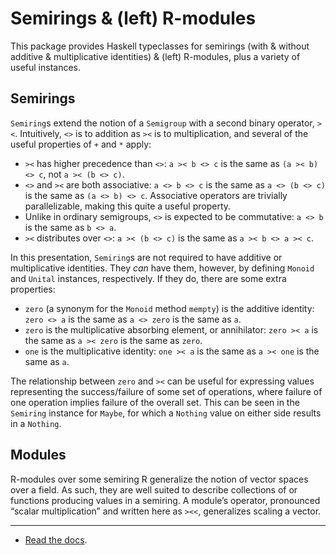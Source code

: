 # Semirings & (left) R-modules

This package provides Haskell typeclasses for semirings (with & without additive & multiplicative identities) & (left) R-modules, plus a variety of useful instances.

## Semirings

`Semiring`s extend the notion of a `Semigroup` with a second binary operator, `><`. Intuitively, `<>` is to addition as `><` is to multiplication, and several of the useful properties of `+` and `*` apply:

- `><` has higher precedence than `<>`: `a >< b <> c` is the same as `(a >< b) <> c`, not `a >< (b <> c)`.
- `<>` and `><` are both associative: `a <> b <> c` is the same as `a <> (b <> c)` is the same as `(a <> b) <> c`. Associative operators are trivially parallelizable, making this quite a useful property.
- Unlike in ordinary semigroups, `<>` is expected to be commutative: `a <> b` is the same as `b <> a`.
- `><` distributes over `<>`: `a >< (b <> c)` is the same as `a >< b <> a >< c`.

In this presentation, `Semiring`s are not required to have additive or multiplicative identities. They _can_ have them, however, by defining `Monoid` and `Unital` instances, respectively. If they do, there are some extra properties:

- `zero` (a synonym for the `Monoid` method `mempty`) is the additive identity: `zero <> a` is the same as `a <> zero` is the same as `a`.
- `zero` is the multiplicative absorbing element, or annihilator: `zero >< a` is the same as `a >< zero` is the same as `zero`.
- `one` is the multiplicative identity: `one >< a` is the same as `a >< one` is the same as `a`.

The relationship between `zero` and `><` can be useful for expressing values representing the success/failure of some set of operations, where failure of one operation implies failure of the overall set. This can be seen in the `Semiring` instance for `Maybe`, for which a `Nothing` value on either side results in a `Nothing`.


## Modules

R-modules over some semiring R generalize the notion of vector spaces over a field. As such, they are well suited to describe collections of or functions producing values in a semiring. A module’s operator, pronounced “scalar multiplication” and written here as `><<`, generalizes scaling a vector.

----

- [Read the docs][docs].

[docs]: https://antitypical.com/semirings-modules/
